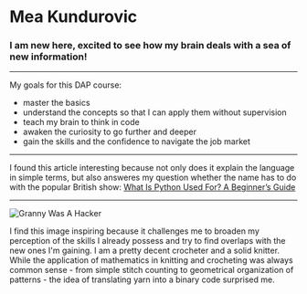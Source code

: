 # Mea Kundurovic
### I am new here, excited to see how my brain deals with a sea of new information!
---

My goals for this DAP course:
* master the basics
* understand the concepts so that I can apply them without supervision
* teach my brain to think in code
* awaken the curiosity to go further and deeper
* gain the skills and the confidence to navigate the job market

---

I found this article interesting because not only does it explain the language in simple terms, but also answeres my question whether the name has to do with the popular British show:
[What Is Python Used For? A Beginner’s Guide](https://www.coursera.org/articles/what-is-python-used-for-a-beginners-guide-to-using-python)

---

![Granny Was A Hacker](https://github.com/MeaQun/Homework/assets/155191725/c9c23994-6fa6-4469-b965-07969dd7a957)

I find this image inspiring because it challenges me to broaden my perception of the skills I already possess and try to find overlaps with the new ones I'm gaining. I am a pretty decent crocheter and a solid knitter. While the application of mathematics in knitting and crocheting was always common sense - from simple stitch counting to geometrical organization of patterns - the idea of translating yarn into a binary code surprised me.
